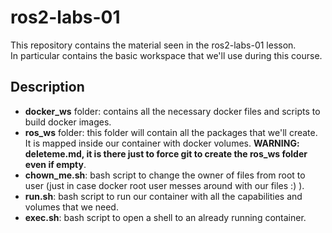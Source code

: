 # ros2-labs-01
This repository contains the material seen in the ros2-labs-01 lesson. <br>
In particular contains the basic workspace that we'll use during this course.

## Description

- **docker_ws** folder: contains all the necessary docker files and scripts to build docker images.
- **ros_ws** folder: this folder will contain all the packages that we'll create. It is mapped inside our container with docker volumes. **WARNING: deleteme.md, it is there just to force git to create the ros_ws folder even if empty**.
- **chown_me.sh**: bash script to change the owner of files from root to user (just in case docker root user messes around with our files :) ).
- **run.sh**: bash script to run our container with all the capabilities and volumes that we need.
- **exec.sh**: bash script to open a shell to an already running container.


